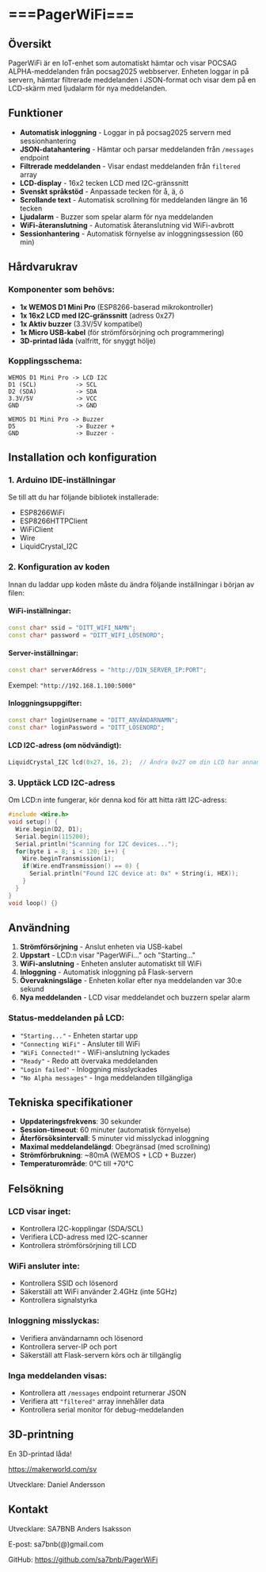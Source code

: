 # ===PagerWiFi===

## Översikt

PagerWiFi är en IoT-enhet som automatiskt hämtar och visar POCSAG ALPHA-meddelanden från pocsag2025 webbserver.
Enheten loggar in på servern, hämtar filtrerade meddelanden i JSON-format och visar dem på en LCD-skärm med ljudalarm för nya meddelanden.

## Funktioner

- **Automatisk inloggning** - Loggar in på pocsag2025 servern med sessionhantering
- **JSON-datahantering** - Hämtar och parsar meddelanden från `/messages` endpoint
- **Filtrerade meddelanden** - Visar endast meddelanden från `filtered` array
- **LCD-display** - 16x2 tecken LCD med I2C-gränssnitt
- **Svenskt språkstöd** - Anpassade tecken för å, ä, ö
- **Scrollande text** - Automatisk scrollning för meddelanden längre än 16 tecken
- **Ljudalarm** - Buzzer som spelar alarm för nya meddelanden
- **WiFi-återanslutning** - Automatisk återanslutning vid WiFi-avbrott
- **Sessionhantering** - Automatisk förnyelse av inloggningssession (60 min)

## Hårdvarukrav

### Komponenter som behövs:
- **1x WEMOS D1 Mini Pro** (ESP8266-baserad mikrokontroller)
- **1x 16x2 LCD med I2C-gränssnitt** (adress 0x27)
- **1x Aktiv buzzer** (3.3V/5V kompatibel)
- **1x Micro USB-kabel** (för strömförsörjning och programmering)
- **3D-printad låda** (valfritt, för snyggt hölje)

### Kopplingsschema:
```
WEMOS D1 Mini Pro -> LCD I2C
D1 (SCL)           -> SCL
D2 (SDA)           -> SDA
3.3V/5V            -> VCC
GND                -> GND

WEMOS D1 Mini Pro -> Buzzer
D5                 -> Buzzer +
GND                -> Buzzer -
```

## Installation och konfiguration

### 1. Arduino IDE-inställningar
Se till att du har följande bibliotek installerade:
- ESP8266WiFi
- ESP8266HTTPClient  
- WiFiClient
- Wire
- LiquidCrystal_I2C

### 2. Konfiguration av koden
Innan du laddar upp koden måste du ändra följande inställningar i början av filen:

#### WiFi-inställningar:
```cpp
const char* ssid = "DITT_WIFI_NAMN";
const char* password = "DITT_WIFI_LÖSENORD";
```

#### Server-inställningar:
```cpp
const char* serverAddress = "http://DIN_SERVER_IP:PORT";
```
Exempel: `"http://192.168.1.100:5000"`

#### Inloggningsuppgifter:
```cpp
const char* loginUsername = "DITT_ANVÄNDARNAMN";
const char* loginPassword = "DITT_LÖSENORD";
```

#### LCD I2C-adress (om nödvändigt):
```cpp
LiquidCrystal_I2C lcd(0x27, 16, 2);  // Ändra 0x27 om din LCD har annan adress
```

### 3. Upptäck LCD I2C-adress
Om LCD:n inte fungerar, kör denna kod för att hitta rätt I2C-adress:
```cpp
#include <Wire.h>
void setup() {
  Wire.begin(D2, D1);
  Serial.begin(115200);
  Serial.println("Scanning for I2C devices...");
  for(byte i = 8; i < 120; i++) {
    Wire.beginTransmission(i);
    if(Wire.endTransmission() == 0) {
      Serial.println("Found I2C device at: 0x" + String(i, HEX));
    }
  }
}
void loop() {}
```

## Användning

1. **Strömförsörjning** - Anslut enheten via USB-kabel
2. **Uppstart** - LCD:n visar "PagerWiFi..." och "Starting..."
3. **WiFi-anslutning** - Enheten ansluter automatiskt till WiFi
4. **Inloggning** - Automatisk inloggning på Flask-servern
5. **Övervakningsläge** - Enheten kollar efter nya meddelanden var 30:e sekund
6. **Nya meddelanden** - LCD visar meddelandet och buzzern spelar alarm

### Status-meddelanden på LCD:
- `"Starting..."` - Enheten startar upp
- `"Connecting WiFi"` - Ansluter till WiFi
- `"WiFi Connected!"` - WiFi-anslutning lyckades
- `"Ready"` - Redo att övervaka meddelanden
- `"Login failed"` - Inloggning misslyckades
- `"No Alpha messages"` - Inga meddelanden tillgängliga

## Tekniska specifikationer

- **Uppdateringsfrekvens**: 30 sekunder
- **Session-timeout**: 60 minuter (automatisk förnyelse)
- **Återförsöksintervall**: 5 minuter vid misslyckad inloggning
- **Maximal meddelandelängd**: Obegränsad (med scrollning)
- **Strömförbrukning**: ~80mA (WEMOS + LCD + Buzzer)
- **Temperaturområde**: 0°C till +70°C

## Felsökning

### LCD visar inget:
- Kontrollera I2C-kopplingar (SDA/SCL)
- Verifiera LCD-adress med I2C-scanner
- Kontrollera strömförsörjning till LCD

### WiFi ansluter inte:
- Kontrollera SSID och lösenord
- Säkerställ att WiFi använder 2.4GHz (inte 5GHz)
- Kontrollera signalstyrka

### Inloggning misslyckas:
- Verifiera användarnamn och lösenord
- Kontrollera server-IP och port
- Säkerställ att Flask-servern körs och är tillgänglig

### Inga meddelanden visas:
- Kontrollera att `/messages` endpoint returnerar JSON
- Verifiera att `"filtered"` array innehåller data
- Kontrollera serial monitor för debug-meddelanden

## 3D-printning

En 3D-printad låda!

https://makerworld.com/sv

Utvecklare: Daniel Andersson

## Kontakt 

Utvecklare: SA7BNB Anders Isaksson

E-post: sa7bnb(@)gmail.com

GitHub: https://github.com/sa7bnb/PagerWiFi
